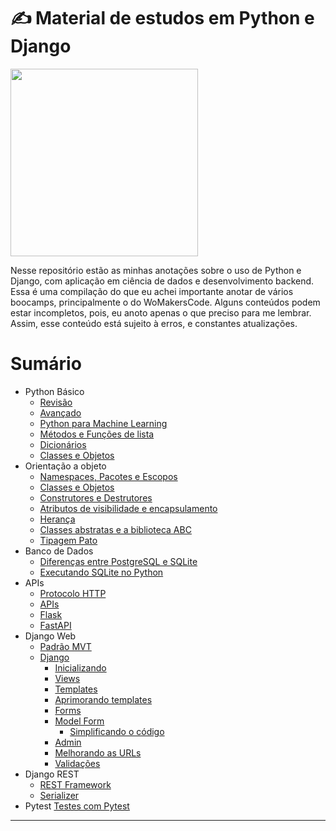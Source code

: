 # ✍️ Material de estudos em Python e Django

<img width="300" src="https://github.com/anapppp/material-de-estudo-python-data-science/assets/70073296/7c2b719d-2d11-44d3-9fd3-df839b68299d">

Nesse repositório estão as minhas anotações sobre o uso de Python e Django, com aplicação em ciência de dados e desenvolvimento backend. Essa é uma compilação do que eu achei importante anotar de vários boocamps, principalmente o do WoMakersCode. Alguns conteúdos podem estar incompletos, pois, eu anoto apenas o que preciso para me lembrar. Assim, esse conteúdo está sujeito à erros, e constantes atualizações.

# Sumário
- Python Básico
  - [Revisão](./python-basico/01-revisao-comandos-python.md)
  - [Avançado](./python-basico/02-avancado.md)
  - [Python para Machine Learning](./python-basico/03-python-para-machine-learning.md)
  - [Métodos e Funções de lista](./python-basico/04-metodos-e-funcoes-de-listas.md)
  - [Dicionários](./python-basico/05-dicionarios.md)
  - [Classes e Objetos](./python-basico/06-classes-e-objetos.md)
- Orientação a objeto
  - [Namespaces, Pacotes e Escopos](./orientacao-a-objeto/01-namespaces-pacotes-e-escopos.md)
  - [Classes e Objetos](./orientacao-a-objeto/02-classes-e-objetos.md)
  - [Construtores e Destrutores](./orientacao-a-objeto/04-construtores-e-destrutores.md)
  - [Atributos de visibilidade e encapsulamento](./orientacao-a-objeto/05-atributos-de-visibilidade-e-encapsulamento.md)
  - [Herança](./orientacao-a-objeto/06-heranca.md)
  - [Classes abstratas e a biblioteca ABC](./orientacao-a-objeto/07-classes-abstratas-e-a-biblioteca-ABC.md)
  - [Tipagem Pato](./orientacao-a-objeto/08-tipagem-pato.md)
- Banco de Dados
  - [Diferenças entre PostgreSQL e SQLite](./banco-de-dados/diferencas-postgresql-sqlite.md)
  - [Executando SQLite no Python](./banco-de-dados/sqlite-no-python.md)
- APIs
  - [Protocolo HTTP](./api/protocolo-http.md)
  - [APIs](./api/api.md)
  - [Flask](./api/flask.md)
  - [FastAPI](./api/fastAPI.md)
- Django Web
  - [Padrão MVT](./django/mvt.md)
  - [Django](./django/django.md)
    - [Inicializando](./django/django.md/#inicializando-um-novo-projeto-em-django)
    - [Views](./django/django.md/#views)
    - [Templates](./django/django.md/#usando-templates)
    - [Aprimorando templates](./django/django.md/#aprimorando-templates)
    - [Forms](./django/django.md/#django-forms)
    - [Model Form](./django/django.md/#modelform)
      - [Simplificando o código](./django/django.md/#simplificando-o-código)
    - [Admin](./django/django.md/#admin)
    - [Melhorando as URLs](./django/django.md/#melhorando-as-urls)
    - [Validações](./django/django.md/#validações)
- Django REST
  - [REST Framework](./django/django-REST.md)
  - [Serializer](./django/django-REST.md/#serializer)
- Pytest
  [Testes com Pytest](./django/pytest.md)
----------
